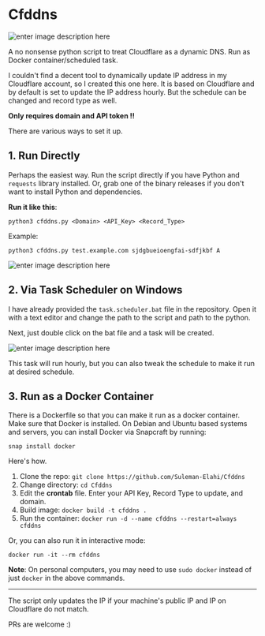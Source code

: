 
# Cfddns

![enter image description here](https://res.cloudinary.com/suleman/image/upload/v1686394440/Cfddns.png)

A no nonsense python script to treat Cloudflare as a dynamic DNS. Run as Docker container/scheduled task.

I couldn't find a decent tool to dynamically update IP address in my Cloudflare account, so I created this one here. It is based on Cloudflare and by default is set to update the IP address hourly. But the schedule can be changed and record type as well.

**Only requires domain and API token !!**

There are various ways to set it up.

## 1. Run Directly
Perhaps the easiest way. Run the script directly if you have Python and `requests` library installed. Or, grab one of the binary releases if you don't want to install Python and dependencies.

**Run it like this**:

    python3 cfddns.py <Domain> <API_Key> <Record_Type> 

Example:

    python3 cfddns.py test.example.com sjdgbueioengfai-sdfjkbf A
![enter image description here](https://res.cloudinary.com/suleman/image/upload/v1685180449/cfddn.png)
## 2. Via Task Scheduler on Windows
I have already provided the `task.scheduler.bat` file in the repository.
Open it with a text editor and change the path to the script and path to the python.

Next, just double click on the bat file and a task will be created.

![enter image description here](https://res.cloudinary.com/suleman/image/upload/v1681814326/taskschcfddns.png)

This task will run hourly, but you can also tweak the schedule to make it run at desired schedule.
## 3. Run as a Docker Container
There is a Dockerfile so that you can make it run as a docker container.
Make sure that Docker is installed. On Debian and Ubuntu based systems and servers, you can install Docker via Snapcraft by running:

    snap install docker

Here's how.

 1. Clone the repo: `git clone https://github.com/Suleman-Elahi/Cfddns`
 2. Change directory: `cd Cfddns`
 3. Edit the **crontab** file. Enter your API Key, Record Type to update, and domain.
 4. Build image: `docker build -t cfddns .`
 5. Run the container: `docker run -d --name cfddns --restart=always cfddns`
 
 Or, you can also run it in interactive mode:

    docker run -it --rm cfddns
**Note**: On personal computers, you may need to use `sudo docker` instead of just `docker` in the above commands.

--------------------------------
The script only updates the IP if your machine's public IP and IP on Cloudflare do not match.

PRs are welcome :)
